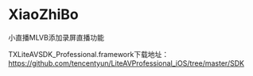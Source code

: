 # XiaoZhiBo
小直播MLVB添加录屏直播功能

TXLiteAVSDK_Professional.framework下载地址：https://github.com/tencentyun/LiteAVProfessional_iOS/tree/master/SDK

